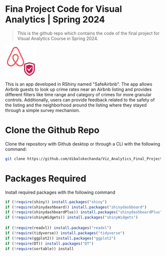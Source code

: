 # Fina Project Code for Visual Analytics | Spring 2024 

> This is the github repo which contains the code of the final project for Visual Analytics Course in Spring 2024. 



<img src="logo.png" width="100" height="100">

This is an app developed in RShiny named "SafeAirbnb". The app allows Airbnb guests to look up crime rates near an Airbnb listing and provides different filters like time range and category of crimes for more granular controls. Additionally, users can provide feedback related to the safety of the listing and the neighborhood around the listing where they stayed through a simple survey mechanism.


# Clone the Github Repo

Clone the repository with Github desktop or through a CLI with the following command:


```bash
git clone https://github.com/dibalokechanda/Viz_Analytics_Final_Project.git
```


# Packages Required


Install required packages with the following command

```R
if (!require(shiny)) install.packages("shiny")
if (!require(shinydashboard)) install.packages("shinydashboard")
if (!require(shinydashboardPlus)) install.packages("shinydashboardPlus")
if (!require(shinyWidgets)) install.packages("shinyWidgets")

if (!require(readxl)) install.packages("readxl")
if (!require(tidyverse)) install.packages("tidyverse")
if (!require(ggplot2)) install.packages("ggplot2")
if (!require(DT)) install.packages("DT")
if (!require(sortable)) install
```